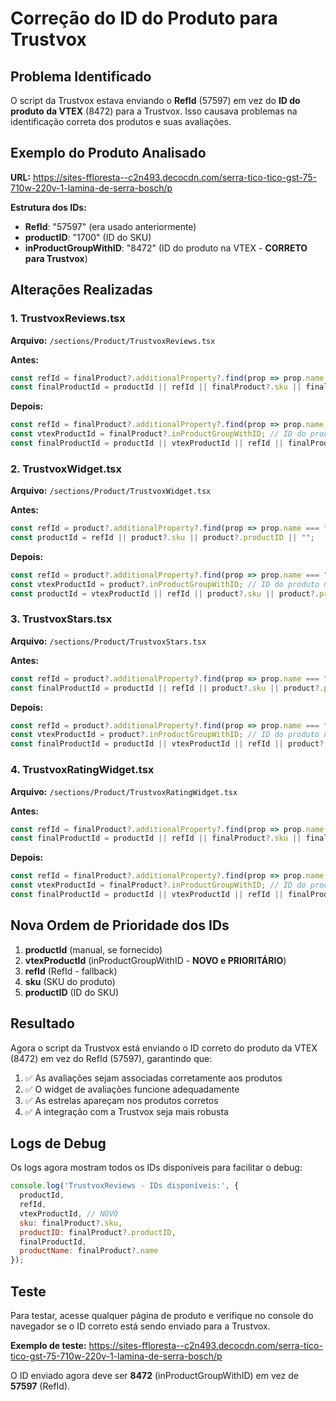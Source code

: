# Correção do ID do Produto para Trustvox

## Problema Identificado

O script da Trustvox estava enviando o **RefId** (57597) em vez do **ID do produto da VTEX** (8472) para a Trustvox. Isso causava problemas na identificação correta dos produtos e suas avaliações.

## Exemplo do Produto Analisado

**URL:** https://sites-ffloresta--c2n493.decocdn.com/serra-tico-tico-gst-75-710w-220v-1-lamina-de-serra-bosch/p

**Estrutura dos IDs:**
- **RefId**: "57597" (era usado anteriormente)
- **productID**: "1700" (ID do SKU)
- **inProductGroupWithID**: "8472" (ID do produto na VTEX - **CORRETO para Trustvox**)

## Alterações Realizadas

### 1. TrustvoxReviews.tsx
**Arquivo:** `/sections/Product/TrustvoxReviews.tsx`

**Antes:**
```typescript
const refId = finalProduct?.additionalProperty?.find(prop => prop.name === "RefId")?.value;
const finalProductId = productId || refId || finalProduct?.sku || finalProduct?.productID || "";
```

**Depois:**
```typescript
const refId = finalProduct?.additionalProperty?.find(prop => prop.name === "RefId")?.value;
const vtexProductId = finalProduct?.inProductGroupWithID; // ID do produto na VTEX
const finalProductId = productId || vtexProductId || refId || finalProduct?.sku || finalProduct?.productID || "";
```

### 2. TrustvoxWidget.tsx
**Arquivo:** `/sections/Product/TrustvoxWidget.tsx`

**Antes:**
```typescript
const refId = product?.additionalProperty?.find(prop => prop.name === "RefId")?.value;
const productId = refId || product?.sku || product?.productID || "";
```

**Depois:**
```typescript
const refId = product?.additionalProperty?.find(prop => prop.name === "RefId")?.value;
const vtexProductId = product?.inProductGroupWithID; // ID do produto na VTEX
const productId = vtexProductId || refId || product?.sku || product?.productID || "";
```

### 3. TrustvoxStars.tsx
**Arquivo:** `/sections/Product/TrustvoxStars.tsx`

**Antes:**
```typescript
const refId = product?.additionalProperty?.find(prop => prop.name === "RefId")?.value;
const finalProductId = productId || refId || product?.sku || product?.productID || "";
```

**Depois:**
```typescript
const refId = product?.additionalProperty?.find(prop => prop.name === "RefId")?.value;
const vtexProductId = product?.inProductGroupWithID; // ID do produto na VTEX
const finalProductId = productId || vtexProductId || refId || product?.sku || product?.productID || "";
```

### 4. TrustvoxRatingWidget.tsx
**Arquivo:** `/sections/Product/TrustvoxRatingWidget.tsx`

**Antes:**
```typescript
const refId = finalProduct?.additionalProperty?.find(prop => prop.name === "RefId")?.value;
const finalProductId = productId || refId || finalProduct?.sku || finalProduct?.productID || "";
```

**Depois:**
```typescript
const refId = finalProduct?.additionalProperty?.find(prop => prop.name === "RefId")?.value;
const vtexProductId = finalProduct?.inProductGroupWithID; // ID do produto na VTEX
const finalProductId = productId || vtexProductId || refId || finalProduct?.sku || finalProduct?.productID || "";
```

## Nova Ordem de Prioridade dos IDs

1. **productId** (manual, se fornecido)
2. **vtexProductId** (inProductGroupWithID - **NOVO e PRIORITÁRIO**)
3. **refId** (RefId - fallback)
4. **sku** (SKU do produto)
5. **productID** (ID do SKU)

## Resultado

Agora o script da Trustvox está enviando o ID correto do produto da VTEX (8472) em vez do RefId (57597), garantindo que:

1. ✅ As avaliações sejam associadas corretamente aos produtos
2. ✅ O widget de avaliações funcione adequadamente
3. ✅ As estrelas apareçam nos produtos corretos
4. ✅ A integração com a Trustvox seja mais robusta

## Logs de Debug

Os logs agora mostram todos os IDs disponíveis para facilitar o debug:

```javascript
console.log('TrustvoxReviews - IDs disponíveis:', {
  productId,
  refId,
  vtexProductId, // NOVO
  sku: finalProduct?.sku,
  productID: finalProduct?.productID,
  finalProductId,
  productName: finalProduct?.name
});
```

## Teste

Para testar, acesse qualquer página de produto e verifique no console do navegador se o ID correto está sendo enviado para a Trustvox.

**Exemplo de teste:**
https://sites-ffloresta--c2n493.decocdn.com/serra-tico-tico-gst-75-710w-220v-1-lamina-de-serra-bosch/p

O ID enviado agora deve ser **8472** (inProductGroupWithID) em vez de **57597** (RefId).